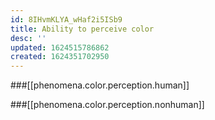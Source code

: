 ```yaml
---
id: 8IHvmKLYA_wHaf2i5ISb9
title: Ability to perceive color
desc: ''
updated: 1624515786862
created: 1624351702950
---
```


###[[phenomena.color.perception.human]]

###[[phenomena.color.perception.nonhuman]]
